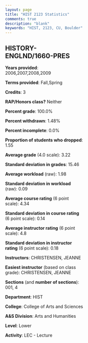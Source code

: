 ```yaml
---
layout: page
title: "HIST 2123 Statistics"
comments: true
description: "blank"
keywords: "HIST, 2123, CU, Boulder"
--- 
```

<head>
<script src="https://ajax.googleapis.com/ajax/libs/jquery/2.1.3/jquery.min.js"></script>
<script src="https://dl.dropboxusercontent.com/s/pc42nxpaw1ea4o9/highcharts.js?dl=0"></script>
<!-- <script src="../assets/js/highcharts.js"></script> -->
<style type="text/css">@font-face {
	font-family: "Bebas Neue";
	src: url(https://www.filehosting.org/file/details/544349/BebasNeue%20Regular.otf) format("opentype");
	}
	h1.Bebas { 
		font-family: "Bebas Neue", Verdana, Tahoma;
	}
</style>
</head>
<body>
	<div id="container" style="float: right; width: 45%; height: 88%; margin-left: 2.5%; margin-right: 2.5%;"></div>
	<script language="JavaScript">
		$(document).ready(function() {
		var chart = {type: 'column'};
		var title = {text: 'Grade Distribution'};
		var xAxis = {categories: ['A','B','C','D','F'],crosshair: true};
		var yAxis = {min: 0,title: {text: 'Percentage'}};
		var tooltip = {headerFormat: '<center><b><span style="font-size:20px">{point.key}</span></b></center>',
		               pointFormat: '<td style="padding:0"><b>{point.y:.1f}%</b></td>',
		               footerFormat: '</table>',shared: true,useHTML: true};
		var plotOptions = {column: {pointPadding: 0.0,borderWidth: 0}};  
		var credits = {enabled: false};var series= [{name: 'Percent',data: [33.86,56.69,6.69,0.79,1.97,]}];
		var json = {};
		json.chart = chart;
		json.title = title;
		json.tooltip = tooltip;
		json.xAxis = xAxis;
		json.yAxis = yAxis;  
		json.series = series;
		json.plotOptions = plotOptions;  
		json.credits = credits;
		$('#container').highcharts(json);
	});
	</script>
</body>
			   
## HISTORY-ENGLND/1660-PRES

**Years provided**: 2006,2007,2008,2009

**Terms provided**: Fall,Spring

**Credits**: 3

**RAP/Honors class?** Neither

**Percent grade**: 100.0%

**Percent withdrawn**: 1.48%

**Percent incomplete**: 0.0%

**Proportion of students who dropped**: 1.55

**Average grade** (4.0 scale): 3.22

**Standard deviation in grades**: 15.46

**Average workload** (raw): 1.98

**Standard deviation in workload** (raw): 0.09

**Average course rating** (6 point scale): 4.34

**Standard deviation in course rating** (6 point scale): 0.14

**Average instructor rating** (6 point scale): 4.8

**Standard deviation in instructor rating** (6 point scale): 0.18

**Instructors**: CHRISTENSEN, JEANNE

**Easiest instructor** (based on class grade): CHRISTENSEN, JEANNE

**Sections** (and **number of sections**): 001, 4

**Department**: HIST

**College**: College of Arts and Sciences

**A&S Division**: Arts and Humanities

**Level**: Lower

**Activity**: LEC - Lecture
